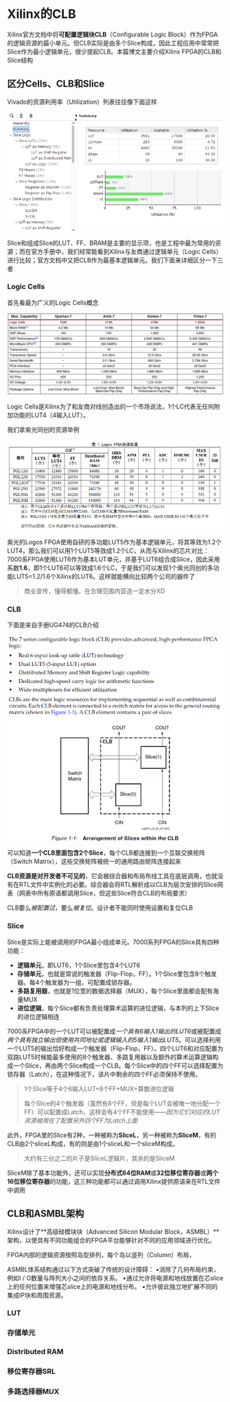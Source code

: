 # Xilinx的CLB

Xilinx官方文档中将**可配置逻辑块CLB**（Configurable Logic Block）作为FPGA的逻辑资源的最小单元。但CLB实际是由多个Slice构成，因此工程应用中常常把Slice作为最小逻辑单元，很少提起CLB。本篇博文主要介绍Xilinx FPGA的CLB和Slice结构

## 区分Cells、CLB和Slice

Vivado的资源利用率（Utilization）列表往往像下面这样

![image-20221213104438867](ZYNQ学习笔记PL部分【CLB】.assets/image-20221213104438867.png)

Slice和组成Slice的LUT、FF、BRAM是主要的显示项，也是工程中最为常用的资源；而在官方手册中，我们经常能看到Xilinx与友商通过逻辑单元（Logic Cells）进行比较；官方文档中又把CLB作为最基本逻辑单元。我们下面来详细区分一下三者

### Logic Cells

首先看最为广义的Logic Cells概念

![image-20221213104942912](ZYNQ学习笔记PL部分【CLB】.assets/image-20221213104942912.png)

Logic Cells是Xilinx为了和友商对线创造出的一个市场说法，1个LC代表无任何附加功能的LUT4（4输入LUT）。

我们拿紫光同创的资源举例

![image-20221213105226439](ZYNQ学习笔记PL部分【CLB】.assets/image-20221213105226439.png)

紫光的Logos FPGA使用自研的多功能LUT5作为基本逻辑单元，将其等效为1.2个LUT4，那么我们可以用1个LUT5等效成1.2个LC，从而与Xilinx的芯片对比：7000系FPGA使用LUT6作为基本LUT单元，并基于LUT6组合成Slice，因此采用系数**1.6**，即1个LUT6可以等效成1.6个LC，于是我们可以发现1个紫光同创的多功能LUT5=1.2/1.6个Xilinx的LUT6。这样就能横向比较两个公司的器件了

> 商业宣传，懂得都懂。在合理范围内营造一定水分XD

### CLB

下面是来自手册UG474的CLB介绍

![image-20221213104201385](ZYNQ学习笔记PL部分【CLB】.assets/image-20221213104201385.png)

可以知道**一个CLB里面包含2个Slice**，每个CLB都连接到一个互联交换矩阵（Switch Matrix），这些交换矩阵被统一的通用路由矩阵连接起来

**CLB资源是对开发者不可见的**，它会被综合器和布局布线工具在底层调用，也就没有在RTL文件中实例化的必要。综合器会将RTL解析成以CLB为层次安排的Slice网表（网表中所有原语都调用Slice，但这些Slice符合CLB的布局要求）

CLB要么*被配置过*，要么*被复位*。设计者不能同时使用设置和复位CLB

### Slice

Slice是实际上能被调用的FPGA最小组成单元。7000系列FPGA的Slice具有四种功能：

- **逻辑单元**，即LUT6，1个Slice里包含4个LUT6
- **存储单元**，也就是常说的触发器（Flip-Flop，FF）。1个Slice里包含8个触发器。每4个触发器为一组，可配置成锁存器。
- **多路复用器**，也就是1位宽的数据选择器（MUX），每个Slice里面都会配有海量MUX
- **进位逻辑**，每个Slice都有负责处理算术运算的进位逻辑，与本列的上下Slice的进位逻辑相连

7000系FPGA中的一个LUT可以被配置成*一个具有6输入1输出的LUT6*或被配置成*两个具有独立输出但使用共同地址或逻辑输入的5输入1输出LUT5*。可以选择利用一个LUT5的输出恰好构成一个触发器（Flip-Flop，FF）。四个LUT6和对应配置为双路LUT5时候能最多使用的8个触发器、多路复用器以及额外的算术运算逻辑构成一个Slice，再由两个Slice构成一个CLB。每个Slice中的四个FF可以选择配置为锁存器（Latch），在这种情况下，该片中剩余的四个FF必须保持不使用。

> 1个Slice等于4个6输入LUT+8个FF+MUX+算数进位逻辑
>
> 每个Slice的4个触发器（虽然有8个FF，但是每个LUT会被唯一地分配一个FF）可以配置成Latch，这样会有4个FF不能使用——*因为它们对应的LUT资源被用在了配置另外四个FF为Latch上面*

此外，FPGA里的Slice有2种，一种被称为**SliceL**，另一种被称为**SliceM**，有的CLB由2个sliceL构成，有的则是由1个sliceL和一个sliceM构成。

> 大约有三分之二的片子是SliceL逻辑片，其余的是SliceM

SliceM除了基本功能外，还可以实现**分布式64位RAM**或**32位移位寄存器**或**两个16位移位寄存器**的功能，这三种功能都可以通过调用Xilinx提供原语来在RTL文件中调用

## CLB和ASMBL架构

Xilinx设计了**高级硅模块块（Advanced Silicon Modular Block，ASMBL）**架构，以使具有不同功能组合的FPGA平台能够针对不同的应用领域进行优化。

FPGA内部的逻辑资源按照岛型排列，每个岛以竖列（Column）布局，







ASMBL体系结构通过以下方式突破了传统的设计障碍：
 •消除了几何布局约束，例如I / O数量与阵列大小之间的依存关系。
 •通过允许将电源和地线放置在芯slice上的任何位置来增强芯slice上的电源和地线分布。
 •允许彼此独立地扩展不同的集成IP块和周围资源。



### LUT







### 存储单元







### Distributed RAM









### 移位寄存器SRL





### 多路选择器MUX

